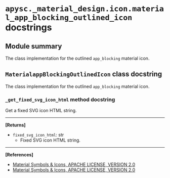 # `apysc._material_design.icon.material_app_blocking_outlined_icon` docstrings

## Module summary

The class implementation for the outlined `app_blocking` material icon.

## `MaterialappBlockingOutlinedIcon` class docstring

The class implementation for the outlined `app_blocking` material icon.

### `_get_fixed_svg_icon_html` method docstring

Get a fixed SVG icon HTML string.<hr>

**[Returns]**

- `fixed_svg_icon_html`: str
  - Fixed SVG icon HTML string.

<hr>

**[References]**

- [Material Symbols & Icons, APACHE LICENSE, VERSION 2.0](https://fonts.google.com/icons?icon.size=24&icon.color=%23e8eaed)
- [Material Symbols & Icons, APACHE LICENSE, VERSION 2.0](https://www.apache.org/licenses/LICENSE-2.0.html)